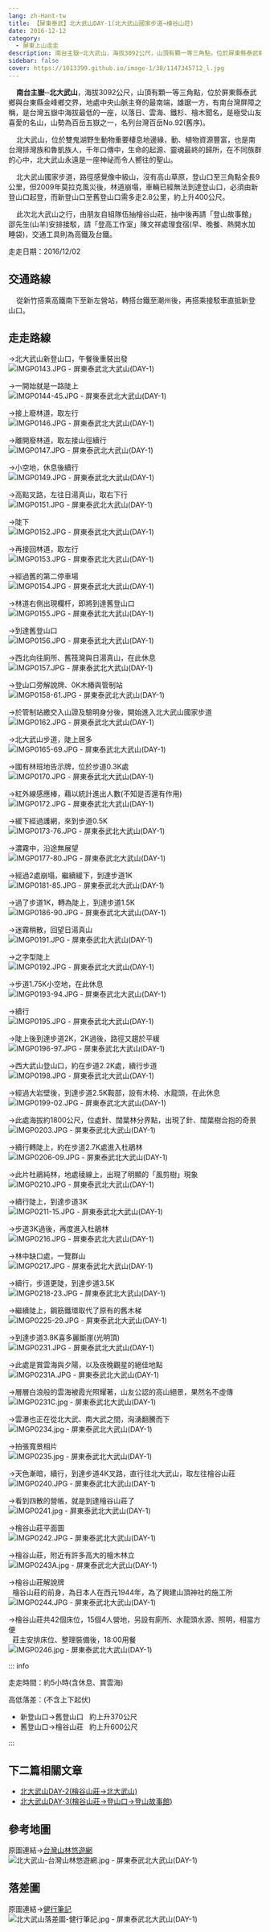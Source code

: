 ```yaml
---
lang: zh-Hant-tw
title: 【屏東泰武】北大武山DAY-1(北大武山國家步道→檜谷山莊)
date: 2016-12-12
category: 
  - 屏東上山走走
description: 南台主嶽─北大武山，海拔3092公尺，山頂有顆一等三角點，位於屏東縣泰武鄉與台東縣金峰鄉交界，地處中央山脈主脊的最南端，雄踞一方，有南台灣屏障之稱，是台灣五嶽中海拔最低的一座，以落日、雲海、鐵杉、檜木聞名，是極受山友喜愛的名山，山勢為百岳五嶽之一，名列台灣百岳No.92(舊序)。
sidebar: false
cover: https://1013399.github.io/image-1/38/1147345712_l.jpg
---
```


    **南台主嶽─北大武山**，海拔3092公尺，山頂有顆一等三角點，位於屏東縣泰武鄉與台東縣金峰鄉交界，地處中央山脈主脊的最南端，雄踞一方，有南台灣屏障之稱，是台灣五嶽中海拔最低的一座，以落日、雲海、鐵杉、檜木聞名，是極受山友喜愛的名山，山勢為百岳五嶽之一，名列台灣百岳No.92(舊序)。  

<!-- more -->

    北大武山，位於雙鬼湖野生動物重要棲息地邊緣，動、植物資源豐富，也是南台灣排灣族和魯凱族人，千年口傳中，生命的起源、靈魂最終的歸所，在不同族群的心中，北大武山永遠是一座神祕而令人嚮往的聖山。  

    北大武山國家步道，路徑感覺像中級山，沒有高山草原，登山口至三角點全長9公里，但2009年莫拉克風災後，林道崩塌，車輛已經無法到達登山口，必須由新登山口起登，而新登山口至舊登山口需多走2.8公里，約上升400公尺。  

    此次北大武山之行，由朋友自組隊伍抽檜谷山莊，抽中後再請「登山故事館」邵先生(山羊)安排接駁，請「登高工作室」陳文祥處理食宿(早、晚餐、熱開水加睡袋)，交通工具則為高鐵及台鐵。

走走日期：2016/12/02

## 交通路線
    從新竹搭乘高鐵南下至新左營站，轉搭台鐵至潮州後，再搭乘接駁車直抵新登山口。

## 走走路線
→北大武山新登山口，午餐後重裝出發  
![IMGP0143.JPG - 屏東泰武北大武山(DAY-1)](https://1013399.github.io/image-1/38/1147344156_l.jpg)

→一開始就是一路陡上  
![IMGP0144-45.JPG - 屏東泰武北大武山(DAY-1)](https://1013399.github.io/image-1/38/1147346306_l.jpg)

→接上廢林道，取左行  
![IMGP0146.JPG - 屏東泰武北大武山(DAY-1)](https://1013399.github.io/image-1/38/1147346308_l.jpg)

→離開廢林道，取左接山徑續行  
![IMGP0147.JPG - 屏東泰武北大武山(DAY-1)](https://1013399.github.io/image-1/38/1147345913_l.jpg)

→小空地，休息後續行  
![IMGP0149.JPG - 屏東泰武北大武山(DAY-1)](https://1013399.github.io/image-1/38/1147346113_l.jpg)

→高點叉路，左往日湯真山，取右下行  
![IMGP0151.JPG - 屏東泰武北大武山(DAY-1)](https://1013399.github.io/image-1/38/1147345612_l.jpg)

→陡下  
![IMGP0152.JPG - 屏東泰武北大武山(DAY-1)](https://1013399.github.io/image-1/38/1147345519_l.jpg)

→再接回林道，取左行  
![IMGP0153.JPG - 屏東泰武北大武山(DAY-1)](https://1013399.github.io/image-1/38/1147346116_l.jpg)

→經過舊的第二停車場  
![IMGP0154.JPG - 屏東泰武北大武山(DAY-1)](https://1013399.github.io/image-1/38/1147346203_l.jpg)

→林道右側出現欄杆，即將到達舊登山口  
![IMGP0155.JPG - 屏東泰武北大武山(DAY-1)](https://1013399.github.io/image-1/38/1147346608_l.jpg)

→到達舊登山口  
![IMGP0156.JPG - 屏東泰武北大武山(DAY-1)](https://1013399.github.io/image-1/38/1147343736_l.jpg)

→西北向往廁所、舊筏灣與日湯真山，在此休息  
![IMGP0157.JPG - 屏東泰武北大武山(DAY-1)](https://1013399.github.io/image-1/38/1147345042_l.jpg)

→登山口旁解說牌、0K木樁與管制站  
![IMGP0158-61.JPG - 屏東泰武北大武山(DAY-1)](https://1013399.github.io/image-1/38/1147345707_l.jpg)

→於管制站繳交入山證及驗明身分後，開始進入北大武山國家步道  
![IMGP0162.JPG - 屏東泰武北大武山(DAY-1)](https://1013399.github.io/image-1/38/1147345434_l.jpg)

→北大武山步道，陡上居多  
![IMGP0165-69.JPG - 屏東泰武北大武山(DAY-1)](https://1013399.github.io/image-1/38/1147344654_l.jpg)

→國有林班地告示牌，位於步道0.3K處  
![IMGP0170.JPG - 屏東泰武北大武山(DAY-1)](https://1013399.github.io/image-1/38/1147343738_l.jpg)

→紅外線感應棒，藉以統計進出人數(不知是否還有作用)  
![IMGP0172.JPG - 屏東泰武北大武山(DAY-1)](https://1013399.github.io/image-1/38/1147345923_l.jpg)

→緩下經過護網，來到步道0.5K  
![IMGP0173-76.JPG - 屏東泰武北大武山(DAY-1)](https://1013399.github.io/image-1/38/1147345617_l.jpg)

→濃霧中，沿途無展望  
![IMGP0177-80.JPG - 屏東泰武北大武山(DAY-1)](https://1013399.github.io/image-1/38/1147345047_l.jpg)

→經過2處崩塌，繼續緩下，到達步道1K  
![IMGP0181-85.JPG - 屏東泰武北大武山(DAY-1)](https://1013399.github.io/image-1/38/1147345925_l.jpg)

→過了步道1K，轉為陡上，到達步道1.5K  
![IMGP0186-90.JPG - 屏東泰武北大武山(DAY-1)](https://1013399.github.io/image-1/38/1147345438_l.jpg)

→迷霧稍散，回望日湯真山  
![IMGP0191.JPG - 屏東泰武北大武山(DAY-1)](https://1013399.github.io/image-1/38/1147346119_l.jpg)

→之字型陡上  
![IMGP0192.JPG - 屏東泰武北大武山(DAY-1)](https://1013399.github.io/image-1/38/1147344658_l.jpg)

→步道1.75K小空地，在此休息  
![IMGP0193-94.JPG - 屏東泰武北大武山(DAY-1)](https://1013399.github.io/image-1/38/1147343742_l.jpg)

→續行  
![IMGP0195.JPG - 屏東泰武北大武山(DAY-1)](https://1013399.github.io/image-1/38/1147345439_l.jpg)

→陡上後到達步道2K，2K過後，路徑又趨於平緩  
![IMGP0196-97.JPG - 屏東泰武北大武山(DAY-1)](https://1013399.github.io/image-1/38/1147344943_l.jpg)

→西大武山登山口，約在步道2.2K處，續行步道  
![IMGP0198.JPG - 屏東泰武北大武山(DAY-1)](https://1013399.github.io/image-1/38/1147345050_l.jpg)

→經過大岩壁後，到達步道2.5K鞍部，設有木椅、水龍頭，在此休息  
![IMGP0199-02.JPG - 屏東泰武北大武山(DAY-1)](https://1013399.github.io/image-1/38/1147345051_l.jpg)

→此處海拔約1800公尺，位處針、闊葉林分界點，出現了針、闊葉樹合抱的奇景  
![IMGP0203.JPG - 屏東泰武北大武山(DAY-1)](https://1013399.github.io/image-1/38/1147345052_l.jpg)

→續行轉陡上，約在步道2.7K處進入杜鵑林  
![IMGP0206-09.JPG - 屏東泰武北大武山(DAY-1)](https://1013399.github.io/image-1/38/1147343956_l.jpg)

→此片杜鵑純林，地處稜線上，出現了明顯的「風剪樹」現象  
![IMGP0210.JPG - 屏東泰武北大武山(DAY-1)](https://1013399.github.io/image-1/38/1147345621_l.jpg)

→續行陡上，到達步道3K  
![IMGP0211-15.JPG - 屏東泰武北大武山(DAY-1)](https://1013399.github.io/image-1/38/1147345440_l.jpg)

→步道3K過後，再度進入杜鵑林  
![IMGP0216.JPG - 屏東泰武北大武山(DAY-1)](https://1013399.github.io/image-1/38/1147346211_l.jpg)

→林中缺口處，一覽群山  
![IMGP0217.JPG - 屏東泰武北大武山(DAY-1)](https://1013399.github.io/image-1/38/1147345124_l.jpg)

→續行，步道更陡，到達步道3.5K  
![IMGP0218-23.JPG - 屏東泰武北大武山(DAY-1)](https://1013399.github.io/image-1/38/1147345441_l.jpg)

→繼續陡上，鋼筋鐵環取代了原有的舊木梯  
![IMGP0225-29.JPG - 屏東泰武北大武山(DAY-1)](https://1013399.github.io/image-1/38/1147346315_l.jpg)

→到達步道3.8K喜多麗斷崖(光明頂)  
![IMGP0231.JPG - 屏東泰武北大武山(DAY-1)](https://1013399.github.io/image-1/38/1147345443_l.jpg)

→此處是賞雲海與夕陽，以及夜晚觀星的絕佳地點  
![IMGP0231A.JPG - 屏東泰武北大武山(DAY-1)](https://1013399.github.io/image-1/38/1147343961_l.jpg)

→層層白浪般的雲海被霞光照耀著，山友公認的高山絕景，果然名不虛傳  
![IMGP0231C.jpg - 屏東泰武北大武山(DAY-1)](https://1013399.github.io/image-1/38/1147345712_l.jpg)

→雲瀑也正在從北大武、南大武之間，洶湧翻騰而下  
![IMGP0234.jpg - 屏東泰武北大武山(DAY-1)](https://1013399.github.io/image-1/38/1147345928_l.jpg)

→拍張寬景相片  
![IMGP0235.jpg - 屏東泰武北大武山(DAY-1)](https://1013399.github.io/image-1/38/1147345057_l.jpg)

→天色漸暗，續行，到達步道4K叉路，直行往北大武山，取左往檜谷山莊  
![IMGP0240.JPG - 屏東泰武北大武山(DAY-1)](https://1013399.github.io/image-1/38/1147345219_l.jpg)

→看到四散的營帳，就是到達檜谷山莊了  
![IMGP0241.jpg - 屏東泰武北大武山(DAY-1)](https://1013399.github.io/image-1/38/1147345059_l.jpg)

→檜谷山莊平面圖  
![IMGP0242.JPG - 屏東泰武北大武山(DAY-1)](https://1013399.github.io/image-1/38/1147343745_l.jpg)

→檜谷山莊，附近有許多高大的檜木林立  
![IMGP0243A.jpg - 屏東泰武北大武山(DAY-1)](https://1013399.github.io/image-1/38/1147343963_l.jpg)

→檜谷山莊解說牌  
  檜谷山莊的前身，為日本人在西元1944年，為了興建山頂神社的施工所  
![IMGP0244.JPG - 屏東泰武北大武山(DAY-1)](https://1013399.github.io/image-1/38/1147344663_l.jpg)

→檜谷山莊共42個床位，15個4人營地，另設有廁所、水龍頭水源、照明，相當方便  
  莊主安排床位、整理裝備後，18:00用餐  
![IMGP0246.jpg - 屏東泰武北大武山(DAY-1)](https://1013399.github.io/image-1/38/1147345444_l.jpg)

::: info

走走時間：約5小時(含休息、賞雲海)

高低落差：(不含上下起伏)  
- 新登山口→舊登山口   約上升370公尺  
- 舊登山口→檜谷山莊   約上升600公尺

:::


## 下二篇相關文章
- [北大武山DAY-2(檜谷山莊→北大武山)](/posts/post-37-2016-12-13.md)
- [北大武山DAY-3(檜谷山莊→登山口→登山故事館)](/posts/post-36-2016-12-16.md)  

## 參考地圖
原圖連結→[台灣山林悠遊網](http://recreation.forest.gov.tw/rt/RT_2_1.aspx?TR_ID=119)  
![北大武山-台灣山林悠遊網.jpg - 屏東泰武北大武山(DAY-1)](https://1013399.github.io/image-1/38/1147345625_l.jpg)

## 落差圖
原圖連結→[健行筆記](http://tw.hiking.biji.co/index.php?q=news&act=info&id=2642)  
![北大武山落差圖-健行筆記.jpg - 屏東泰武北大武山(DAY-1)](https://1013399.github.io/image-1/38/1147346318_l.jpg)